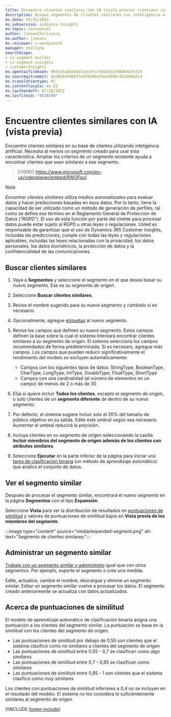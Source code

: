 ```yaml
---
title: Encuentre clientes similares con IA (vista previa) (contiene vídeo)
description: Busque segmentos de clientes similares con inteligencia artificial.
ms.date: 03/25/2022
ms.subservice: audience-insights
ms.topic: conceptual
author: JimsonChalissery
ms.author: jimsonc
ms.reviewer: v-wendysmith
manager: shellyha
searchScope:
- ci-segment-builder
- ci-segment-insights
- customerInsights
ms.openlocfilehash: 09fe36a4da45d114cbfccf8dad1e7b80b4b7e320
ms.sourcegitcommit: 8a28e9458b857adf8e90e25e43b9bc422ebbb2cd
ms.translationtype: HT
ms.contentlocale: es-ES
ms.lasthandoff: 07/18/2022
ms.locfileid: "9170748"
---
```

# <a name="find-similar-customers-with-ai-preview"></a>Encuentre clientes similares con IA (vista previa)

Encuentre clientes similares en su base de clientes utilizando inteligencia artificial. Necesita al menos un segmento creado para usar esta característica. Ampliar los criterios de un segmento existente ayuda a encontrar clientes que sean similares a ese segmento.

> [!VIDEO https://www.microsoft.com/en-us/videoplayer/embed/RWOFou]

> [!NOTE]
> *Encontrar clientes similares* utiliza medios automatizados para evaluar datos y hacer predicciones basadas en esos datos. Por lo tanto, tiene la capacidad de ser utilizado como un método de generación de perfiles, tal como se define ese término en el Reglamento General de Protección de Datos (“RGPD”). El uso de esta función por parte del cliente para procesar datos puede estar sujeto al RGPD u otras leyes o regulaciones. Usted es responsable de garantizar que el uso de Dynamics 365 Customer Insights, incluidas las predicciones, cumple con todas las leyes y regulaciones aplicables, incluidas las leyes relacionadas con la privacidad, los datos personales, los datos biométricos, la protección de datos y la confidencialidad de las comunicaciones.

## <a name="find-similar-customers"></a>Buscar clientes similares

1. Vaya a **Segmentos** y seleccione el segmento en el que desea basar su nuevo segmento. Ese es su *segmento de origen*.

1. Seleccione **Buscar clientes similares**.

1. Revise el nombre sugerido para su nuevo segmento y cámbielo si es necesario.

1. Opcionalmente, agregue [etiquetas](work-with-tags-columns.md#manage-tags) al nuevo segmento.

1. Revise los campos que definen su nuevo segmento. Estos campos definen la base sobre la cual el sistema intentará encontrar clientes similares a su segmento de origen. El sistema selecciona los campos recomendados de forma predeterminada. Si es necesaro, agregue más campos.
  Los campos que pueden reducir significativamente el rendimiento del modelo se excluyen automáticamente:
  
   - Campos con los siguientes tipos de datos: StringType, BooleanType, CharType, LongType, IntType, DoubleType, FloatType, ShortType
   - Campos con una cardinalidad (el número de elementos en un campo) de menos de 2 o más de 30

1. Elija si quiere incluir **Todos los clientes**, excepto el segmento de origen, o solo clientes de un **segmento diferente** de dentro de su nuevo segmento.

1. Por defecto, el sistema sugiere incluir solo el 20% del tamaño de público objetivo en su salida. Edite este umbral según sea necesario. Aumentar el umbral reducirá la precisión.

1. Incluya clientes en su segmento de origen seleccionando la casilla **Incluir miembros del segmento de origen además de los clientes con atributos similares**.

1. Seleccione **Ejecutar** en la parte inferior de la página para iniciar una [tarea de clasificación binaria](#about-similarity-scores) (un método de aprendizaje automático) que analice el conjunto de datos.

## <a name="view-the-similar-segment"></a>Ver el segmento similar

Después de procesar el segmento similar, encontrará el nuevo segmento en la página **Segmentos** con el tipo **Expansión**.

Seleccione **Vista** para ver la distribución de resultados en [puntuaciones de similitud](#about-similarity-scores) y valores de puntuaciones de similitud bajos en **Vista previa de los miembros del segmento**.

:::image type="content" source="media/expanded-segment.png" alt-text="Segmento de clientes similares.":::

## <a name="manage-a-similar-segment"></a>Administrar un segmento similar

[Trabaje con un segmento similar y adminístrelo](segments.md#manage-existing-segments) igual que con otros segmentos. Por ejemplo, exporte el segmento o cree una medida.

Edite, actualice, cambie el nombre, descargue y elimine un segmento similar. Editar un segmento similar vuelve a procesar los datos. El segmento creado anteriormente se actualiza con datos actualizados.

## <a name="about-similarity-scores"></a>Acerca de puntuaciones de similitud

El modelo de aprendizaje automático de clasificación binaria asigna una puntuación a los clientes del segmento similar. La puntuación se basa en la similitud con los clientes del segmento de origen.

- Las puntuaciones de similitud por debajo de 0,55 son clientes que el sistema clasificó como *no similares* a clientes del segmento de origen
- Las puntuaciones de similitud entre 0,55 - 0,7 se clasifican como *algo similares*
- Las puntuaciones de similitud entre 0,7 - 0,85 se clasifican como *similares*
- Las puntuaciones de similitud entre 0,85 - 1 son clientes que el sistema clasificó como *muy similares*

Los clientes con puntuaciones de similitud inferiores a 0,4 no se incluyen en el resultado del modelo. El sistema no los considera lo suficientemente similares al segmento de origen.

[!INCLUDE [footer-include](includes/footer-banner.md)]
